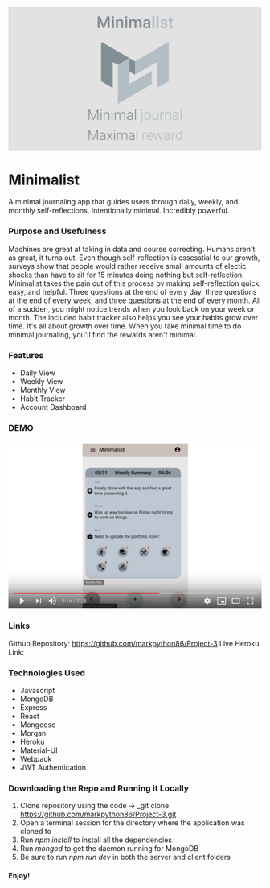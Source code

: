 ![](Minimalist.001.png)

# Minimalist
A minimal journaling app that guides users through daily, weekly, and monthly self-reflections. Intentionally minimal. Incredibly powerful.

### Purpose and Usefulness
Machines are great at taking in data and course correcting. Humans aren't as great, it turns out. Even though self-reflection is essesstial to our growth, surveys show that people would rather receive small amounts of electic shocks than have to sit for 15 minutes doing nothing but self-reflection. Minimalist takes the pain out of this process by making self-reflection quick, easy, and helpful. Three questions at the end of every day, three questions at the end of every week, and three questions at the end of every month. All of a sudden, you might notice trends when you look back on your week or month. The included habit tracker also helps you see your habits grow over time. It's all about growth over time. When you take minimal time to do minimal journaling, you'll find the rewards aren't minimal.

### Features
  * Daily View
  * Weekly View
  * Monthly View
  * Habit Tracker
  * Account Dashboard

### DEMO
[![Minimalist Demo](minimalist.png)](https://youtu.be/vMQijetKvCY "minimalist")

### Links
Github Repository: https://github.com/markpython86/Project-3
Live Heroku Link: 

### Technologies Used
  * Javascript
  * MongoDB
  * Express
  * React
  * Mongoose
  * Morgan
  * Heroku
  * Material-UI
  * Webpack
  * JWT Authentication
  
### Downloading the Repo and Running it Locally
1. Clone repository using the code -> _git clone https://github.com/markpython86/Project-3.git
2. Open a terminal session for the directory where the application was cloned to
3. Run *npm install* to install all the dependencies
4. Run *mongod* to get the daemon running for MongoDB
3. Be sure to run *npm run dev* in both the server and client folders

#### Enjoy!